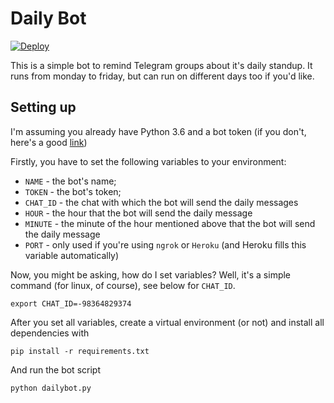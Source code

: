 # Daily Bot

[![Deploy](https://www.herokucdn.com/deploy/button.svg)](https://heroku.com/deploy)

This is a simple bot to remind Telegram groups about it's daily standup. It runs
from monday to friday, but can run on different days too if you'd like.

## Setting up

I'm assuming you already have Python 3.6 and a bot token 
(if you don't, here's a good [link](https://www.siteguarding.com/en/how-to-get-telegram-bot-api-token))

Firstly, you have to set the following variables to your environment: 
- `NAME` - the bot's name;
- `TOKEN` - the bot's token;
- `CHAT_ID` - the chat with which the bot will send the daily messages
- `HOUR` - the hour that the bot will send the daily message
- `MINUTE` - the minute of the hour mentioned above that the bot will send the daily message
- `PORT` - only used if you're using `ngrok` or `Heroku` (and Heroku fills this variable automatically) 

Now, you might be asking, how do I set variables? Well, it's a simple command (for linux, of course),
see below for `CHAT_ID`.

```commandline
export CHAT_ID=-98364829374
```

After you set all variables, create a virtual environment (or not) and install all dependencies with

```commandline
pip install -r requirements.txt
```

And run the bot script

```commandline
python dailybot.py
```

